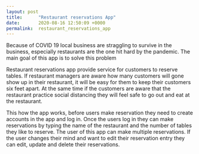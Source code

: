 ```yaml
---
layout: post
title:      "Restaurant reservations App"
date:       2020-08-16 12:50:09 +0000
permalink:  restaurant_reservations_app
---
```



Because of COVID 19 local business are straggling to survive in the business, especially restaurants are the one hit hard by the pandemic. The main goal of this app is to  solve this problem

Restaurant reservations app provide service	for customers to reserve tables.  If restaurant managers are aware how many customers will gone show up in their restaurant, it will be easy for them to keep their customers six feet apart. At the same time if the customers are aware that the restaurant practice social distancing they will feel safe to go out and eat at the restaurant. 

This how the app works, before users make reservation they need to create accounts in the app and log in. Once the users log in they can make reservations by typing the name of the restaurant and the number of tables they like to reserve. The user of this app can make multiple reservations. If the user changes their mind and want to edit their reservation entry they can edit, update and delete their reservations. 



